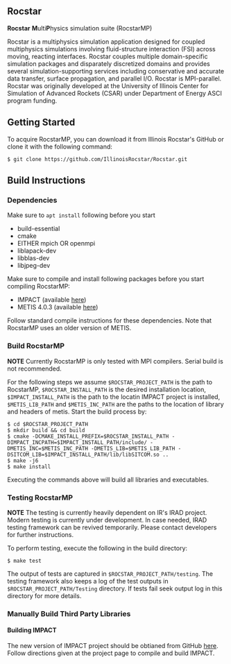 Rocstar
-----

**Rocstar** **M**ulti**P**hysics simulation suite (RocstarMP)

Rocstar is a multiphysics simulation application designed for coupled multiphysics simulations involving fluid-structure interaction (FSI) across moving, reacting interfaces. Rocstar couples multiple domain-specific simulation packages and disparately discretized domains and provides several simulation-supporting services including conservative and accurate data transfer, surface propagation, and parallel I/O. Rocstar is MPI-parallel. Rocstar was originally developed at the University of Illinois Center for Simulation of Advanced Rockets (CSAR) under Department of Energy ASCI program funding.


## Getting Started ##
To acquire RocstarMP, you can download it from Illinois Rocstar's GitHub
or clone it with the following command:
```
$ git clone https://github.com/IllinoisRocstar/Rocstar.git
```
## Build Instructions ##
### Dependencies ###
Make sure to `apt install` following before you start

* build-essential
* cmake
* EITHER mpich OR openmpi
* liblapack-dev
* libblas-dev
* libjpeg-dev

Make sure to compile and install following packages before you start compiling RocstarMP:

* IMPACT (available [here](https://github.com/IllinoisRocstar/IMPACT))
* METIS 4.0.3 (available [here](http://glaros.dtc.umn.edu/gkhome/fsroot/sw/metis/OLD))

Follow standard compile instructions for these dependencies. Note that RocstarMP uses an older version of METIS.

### Build RocstarMP ###
**NOTE** Currently RocstarMP is only tested with MPI compilers. Serial build is not recommended.

For the following steps we assume `$ROCSTAR_PROJECT_PATH` is the path to RocstarMP, `$ROCSTAR_INSTALL_PATH` is the desired installation location, `$IMPACT_INSTALL_PATH` is the path to the locatin IMPACT project is installed, `$METIS_LIB_PATH` and `$METIS_INC_PATH` are the paths to the location of library and headers of metis.
Start the build process by:

```
$ cd $ROCSTAR_PROJECT_PATH
$ mkdir build && cd build
$ cmake -DCMAKE_INSTALL_PREFIX=$ROCSTAR_INSTALL_PATH -DIMPACT_INCPATH=$IMPACT_INSTALL_PATH/include/ -DMETIS_INC=$METIS_INC_PATH -DMETIS_LIB=$METIS_LIB_PATH -DSITCOM_LIB=$IMPACT_INSTALL_PATH/lib/libSITCOM.so .. 
$ make -j6
$ make install
```
Executing the commands above will build all libraries and executables. 

### Testing RocstarMP ###
**NOTE** The testing is currently heavily dependent on IR's IRAD project. Modern testing is currently under development. In case needed, IRAD testing framework can be revived temporarily. Please contact developers for further instructions.

To perform testing, execute the following in the build directory:
```
$ make test
```
The output of tests are captured in `$ROCSTAR_PROJECT_PATH/testing`. The testing framework also keeps a log of the test outputs in `$ROCSTAR_PROJECT_PATH/Testing` directory. If tests fail seek output log in this directory for more details.

### Manually Build Third Party Libraries ###

#### Building IMPACT ####
The new version of IMPACT project should be obtianed from GitHub [here](https://github.com/IllinoisRocstar/IMPACT).
Follow directions given at the project page to compile and build IMPACT.
